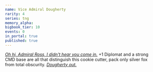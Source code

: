 ```yaml
---
name: Vice Admiral Dougherty
rarity: 4
series: tng
memory_alpha:
bigbook_tier: 10
events: 0
in_portal: true
published: true
---
```


[_Oh hi, Admiral Ross, I didn't hear you come in._](https://www.youtube.com/watch?v=2kJAIKLbhdk) +1 Diplomat and a strong CMD base are all that distinguish this cookie cutter, pack only silver fox from total obscurity. [_Dougherty out._](https://www.youtube.com/watch?v=9ohohhb9tzw)
